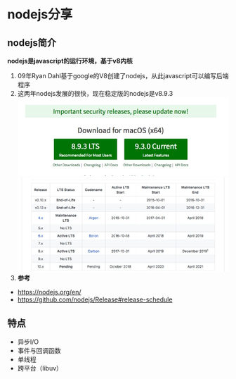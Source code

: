 # nodejs分享
 ## nodejs简介
 **nodejs是javascript的运行环境，基于v8内核**
 1. 09年Ryan Dahl基于google的V8创建了nodejs，从此javascript可以编写后端程序
 2. 这两年nodejs发展的很快，现在稳定版的nodejs是v8.9.3
  ![image](https://github.com/huilegezai/node_share/blob/master/images/WechatIMG44.jpeg)
  ![image](https://github.com/huilegezai/node_share/blob/master/images/WechatIMG45.jpeg)
 3. **参考**
 - https://nodejs.org/en/
 - https://github.com/nodejs/Release#release-schedule
 
 ## 特点
 - 异步I/O
 - 事件与回调函数
 - 单线程
 - 跨平台（libuv）

